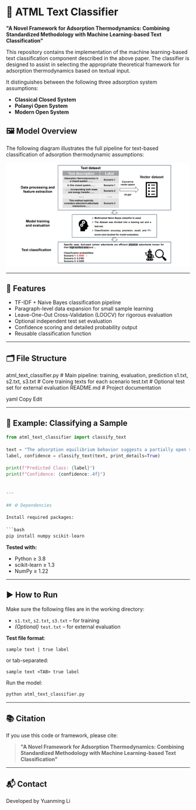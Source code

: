 # 🧠 ATML Text Classifier

**"A Novel Framework for Adsorption Thermodynamics: Combining Standardized Methodology with Machine Learning-based Text Classification"**

This repository contains the implementation of the machine learning-based text classification component described in the above paper. The classifier is designed to assist in selecting the appropriate theoretical framework for adsorption thermodynamics based on textual input.

It distinguishes between the following three adsorption system assumptions:

- **Classical Closed System**
- **Polanyi Open System**
- **Modern Open System**

## 🖼️ Model Overview

The following diagram illustrates the full pipeline for text-based classification of adsorption thermodynamic assumptions:

![Text Classification Pipeline](assets/images/overview.png)

---

## 🚀 Features

- TF-IDF + Naive Bayes classification pipeline
- Paragraph-level data expansion for small sample learning
- Leave-One-Out Cross-Validation (LOOCV) for rigorous evaluation
- Optional independent test set evaluation
- Confidence scoring and detailed probability output
- Reusable classification function

---

## 🗂️ File Structure

atml_text_classifier.py # Main pipeline: training, evaluation, prediction s1.txt, s2.txt, s3.txt # Core training texts for each scenario test.txt # Optional test set for external evaluation README.md # Project documentation

yaml
Copy
Edit

---

## 🧪 Example: Classifying a Sample

```python
from atml_text_classifier import classify_text

text = "The adsorption equilibrium behavior suggests a partially open system ..."
label, confidence = classify_text(text, print_details=True)

print(f"Predicted Class: {label}")
print(f"Confidence: {confidence:.4f}")


---

## ⚙️ Dependencies

Install required packages:

```bash
pip install numpy scikit-learn
```

**Tested with:**
- Python ≥ 3.8  
- scikit-learn ≥ 1.3  
- NumPy ≥ 1.22

---

## ▶️ How to Run

Make sure the following files are in the working directory:
- `s1.txt`, `s2.txt`, `s3.txt` – for training
- *(Optional)* `test.txt` – for external evaluation

**Test file format**:
```
sample text | true label
```
or tab-separated:
```
sample text <TAB> true label
```

Run the model:

```bash
python atml_text_classifier.py
```
<!-- This is a hidden comment -->
---

## 📚 Citation

If you use this code or framework, please cite:

> **"A Novel Framework for Adsorption Thermodynamics: Combining Standardized Methodology with Machine Learning-based Text Classification"**
<!-- This is a hidden comment -->
---

## 📬 Contact

Developed by Yuanming Li
